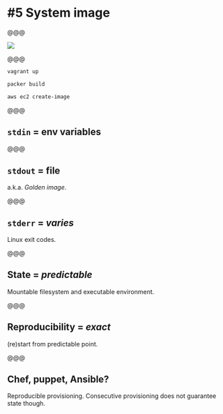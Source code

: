 <!-- .slide: data-state="contrasted" -->

# #5 System image

@@@

![](images/system-image.png)

@@@

```bash
vagrant up

packer build

aws ec2 create-image
```

@@@

## `stdin` = env variables

@@@

## `stdout` = file

a.k.a. *Golden image*.

@@@

## `stderr` = *varies*

Linux exit codes.

@@@

## State = *predictable*

Mountable filesystem and executable environment.

@@@

## Reproducibility = *exact*

(re)start from predictable point.

@@@

## Chef, puppet, Ansible?

Reproducible provisioning. Consecutive provisioning does not guarantee state though.

